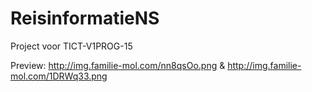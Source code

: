 # ReisinformatieNS
Project voor TICT-V1PROG-15

Preview: http://img.familie-mol.com/nn8qsOo.png & http://img.familie-mol.com/1DRWq33.png
